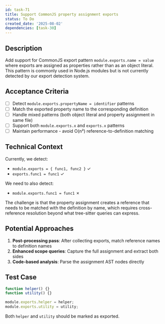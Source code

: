 ```yaml
---
id: task-71
title: Support CommonJS property assignment exports
status: To Do
created_date: '2025-08-02'
dependencies: [task-30]
---
```


## Description

Add support for CommonJS export pattern `module.exports.name = value` where exports are assigned as properties rather than as an object literal. This pattern is commonly used in Node.js modules but is not currently detected by our export detection system.

## Acceptance Criteria

- [ ] Detect `module.exports.propertyName = identifier` patterns
- [ ] Match the exported property name to the corresponding definition
- [ ] Handle mixed patterns (both object literal and property assignment in same file)
- [ ] Support both `module.exports.x` and `exports.x` patterns
- [ ] Maintain performance - avoid O(n²) reference-to-definition matching

## Technical Context

Currently, we detect:

- `module.exports = { func1, func2 }` ✓
- `exports.func1 = func1` ✓

We need to also detect:

- `module.exports.func1 = func1` ✗

The challenge is that the property assignment creates a reference that needs to be matched with the definition by name, which requires cross-reference resolution beyond what tree-sitter queries can express.

## Potential Approaches

1. **Post-processing pass**: After collecting exports, match reference names to definition names
2. **Enhanced scope queries**: Capture the full assignment and extract both sides
3. **Code-based analysis**: Parse the assignment AST nodes directly

## Test Case

```javascript
function helper() {}
function utility() {}

module.exports.helper = helper;
module.exports.utility = utility;
```

Both `helper` and `utility` should be marked as exported.
